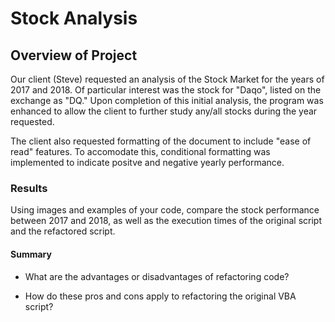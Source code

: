 # Stock Analysis

## Overview of Project
Our client (Steve) requested an analysis of the Stock Market for the years of 2017 and 2018.  Of particular interest was the stock for "Daqo", listed on the exchange as "DQ." Upon completion of this initial analysis, the program was enhanced to allow the client to further study any/all stocks during the year requested.

The client also requested formatting of the document to include "ease of read" features.  To accomodate this, conditional formatting was implemented to indicate positve and negative yearly performance.




### Results
Using images and examples of your code, compare the stock performance between 2017 and 2018, as well as the execution times of the original script and the refactored script.


#### Summary

- What are the advantages or disadvantages of refactoring code?

- How do these pros and cons apply to refactoring the original VBA script?
